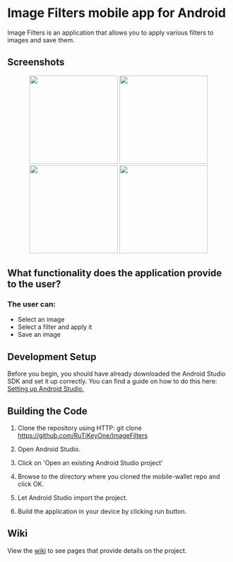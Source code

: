 # Image Filters mobile app for Android

Image Filters is an application that allows you to apply various filters to images and save them.

## Screenshots

<p align="center">
  <img src="https://i.ibb.co/4Py3yVD/image.png" width="200"/>
   <img src="https://i.ibb.co/DVbfRrp/image.png" width="200"/>
  <img src="https://i.ibb.co/hF0LKQC/image.png" width="200"/>
  <img src="https://i.ibb.co/s6cY0rt/image.png" width="200"/>
</p>


## What functionality does the application provide to the user?

### The user can:
* Select an image
* Select a filter and apply it
* Save an image

## Development Setup

Before you begin, you should have already downloaded the Android Studio SDK and set it up correctly. You can find a guide on how to do this here: [Setting up Android Studio.](http://developer.android.com/sdk/installing/index.html?pkg=studio)

## Building the Code

1. Clone the repository using HTTP: git clone https://github.com/RuTiKeyOne/ImageFilters
2. Open Android Studio.

3. Click on 'Open an existing Android Studio project'

4. Browse to the directory where you cloned the mobile-wallet repo and click OK.

5. Let Android Studio import the project.

6. Build the application in your device by clicking run button.

## Wiki

View the [wiki]() to see pages that provide details on the project.
